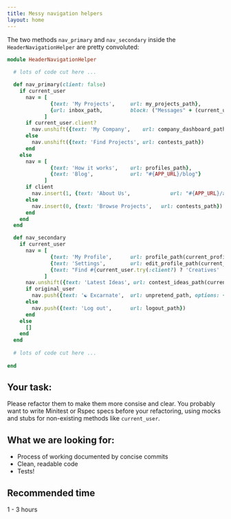 ```yaml
---
title: Messy navigation helpers
layout: home
---
```


The two methods `nav_primary` and `nav_secondary` inside the `HeaderNavigationHelper` are pretty convoluted:

```ruby
module HeaderNavigationHelper
  
  # lots of code cut here ...

  def nav_primary(client: false)
    if current_user
      nav = [
              {text: 'My Projects',     url: my_projects_path},
              {url: inbox_path,         block: ("Messages" + (current_user.unread_messages.present? ? " <span class=\"unread-messages\">#{current_user.unread_messages.count}<span>" : '')).html_safe}
            ]
      if current_user.client?
        nav.unshift({text: 'My Company',    url: company_dashboard_path})
      else
        nav.unshift({text: 'Find Projects', url: contests_path})
      end
    else
      nav = [
              {text: 'How it works',    url: profiles_path},
              {text: 'Blog',            url: "#{APP_URL}/blog"}
            ]
      if client
        nav.insert(1, {text: 'About Us',             url: "#{APP_URL}/about"})
      else
        nav.insert(0, {text: 'Browse Projects',   url: contests_path})
      end
    end
  end

  def nav_secondary
    if current_user
      nav = [
              {text: 'My Profile',      url: profile_path(current_profile)},
              {text: 'Settings',        url: edit_profile_path(current_profile)},
              {text: "Find #{current_user.try(:client?) ? 'Creatives' : 'Collaborators'}",    url: profiles_path},
            ]
      nav.unshift({text: 'Latest Ideas', url: contest_ideas_path(current_user.jury_in_contest)}) if current_user.jury_in_contest
      if original_user
        nav.push({text: '☯ Excarnate',  url: unpretend_path, options: {style: 'color: green'}})
      else
        nav.push({text: 'Log out',      url: logout_path})
      end
    else
      []
    end
  end
  
  # lots of code cut here ...
  
end
```


## Your task:
Please refactor them to make them more consise and clear. You probably want to write Minitest or Rspec specs before your refactoring, using mocks and stubs for non-existing methods like `current_user`.

## What we are looking for:
* Process of working documented by concise commits
* Clean, readable code
* Tests!

## Recommended time
1 - 3 hours
